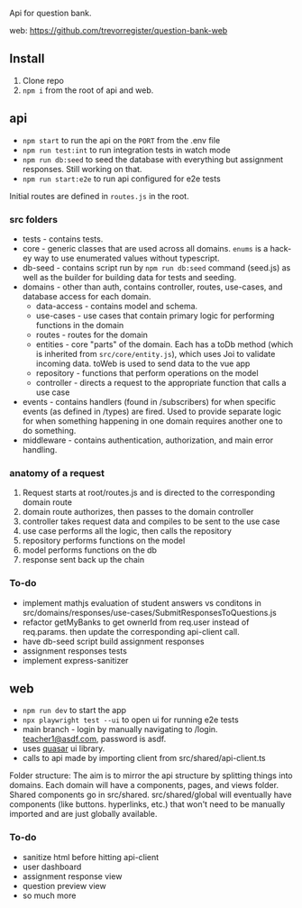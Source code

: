 Api for question bank. 

web: https://github.com/trevorregister/question-bank-web

## Install
1. Clone repo
2. `npm i` from the root of api and web.

## api
* `npm start` to run the api on the `PORT` from the .env file
* `npm run test:int` to run integration tests in watch mode
* `npm run db:seed` to seed the database with everything but assignment responses. Still working on that.
* `npm run start:e2e` to run api configured for e2e tests

Initial routes are defined in `routes.js` in the root. 

### src folders
* tests - contains tests. 
* core - generic classes that are used across all domains. `enums` is a hack-ey way to use enumerated values without typescript.
* db-seed - contains script run by `npm run db:seed` command (seed.js) as well as the builder for building data for tests and seeding.
* domains - other than auth, contains controller, routes, use-cases, and database access for each domain.
  * data-access - contains model and schema.
  * use-cases - use cases that contain primary logic for performing functions in the domain
  * routes - routes for the domain
  * entities - core "parts" of the domain. Each has a toDb method (which is inherited from `src/core/entity.js`), which uses Joi to validate incoming data. toWeb is used to send data to the vue app
  * repository - functions that perform operations on the model
  * controller - directs a request to the appropriate function that calls a use case
* events - contains handlers (found in /subscribers) for when specific events (as defined in /types) are fired. Used to provide separate logic for when something happening in one domain requires another one to do something.
* middleware - contains authentication, authorization, and main error handling.

### anatomy of a request
1. Request starts at root/routes.js and is directed to the corresponding domain route
2. domain route authorizes, then passes to the domain controller
3. controller takes request data and compiles to be sent to the use case
4. use case performs all the logic, then calls the repository
5. repository performs functions on the model
6. model performs functions on the db
7. response sent back up the chain

### To-do
* implement mathjs evaluation of student answers vs conditons in src/domains/responses/use-cases/SubmitResponsesToQuestions.js
* refactor getMyBanks to get ownerId from req.user instead of req.params. then update the corresponding api-client call.
* have db-seed script build assignment responses
* assignment responses tests
* implement express-sanitizer

## web
* `npm run dev` to start the app
* `npx playwright test --ui` to open ui for running e2e tests
* main branch - login by manually navigating to /login. teacher1@asdf.com, password is asdf.
* uses [quasar](https://quasar.dev/components) ui library.
* calls to api made by importing client from src/shared/api-client.ts

Folder structure: The aim is to mirror the api structure by splitting things into domains. Each domain will have a components, pages, and views folder. Shared components go in src/shared. src/shared/global will eventually have components (like buttons. hyperlinks, etc.) that won't need to be manually imported and are just globally available.

### To-do
* sanitize html before hitting api-client
* user dashboard
* assignment response view
* question preview view
* so much more
